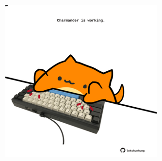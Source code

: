 <!-- built at 16/04/2025, 20:00:38 UTC -->
<p align="center">
  <img width="500" height="500" src="./ReadmeImage.svg">
</p>

